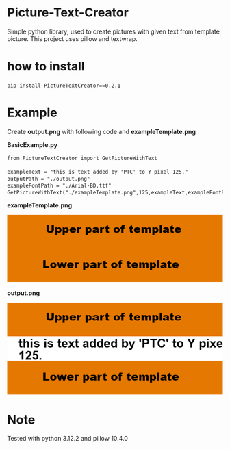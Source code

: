 # Picture-Text-Creator
Simple python library, used to create pictures with given text from template picture.
This project uses pillow and textwrap.

# how to install 

```
pip install PictureTextCreator==0.2.1
```

# Example

Create **output.png** with following code and **exampleTemplate.png** 

**BasicExample.py**
```
from PictureTextCreator import GetPictureWithText

exampleText = "this is text added by 'PTC' to Y pixel 125."
outputPath = "./output.png"
exampleFontPath = "./Arial-BD.ttf" 
GetPictureWithText("./exampleTemplate.png",125,exampleText,exampleFontPath,outputPath)
```

**exampleTemplate.png**

![Template picture](https://raw.githubusercontent.com/Arttu05/Picture-Text-Creator/refs/heads/main/example/exampleTemplate.png)

**output.png**

![output picture](https://raw.githubusercontent.com/Arttu05/Picture-Text-Creator/refs/heads/main/example/output.png)

# Note

Tested with python 3.12.2 and pillow 10.4.0
